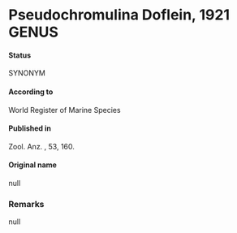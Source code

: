 Pseudochromulina Doflein, 1921 GENUS
=======

#### Status
SYNONYM

#### According to
World Register of Marine Species

#### Published in
Zool. Anz. , 53, 160.

#### Original name
null

### Remarks
null